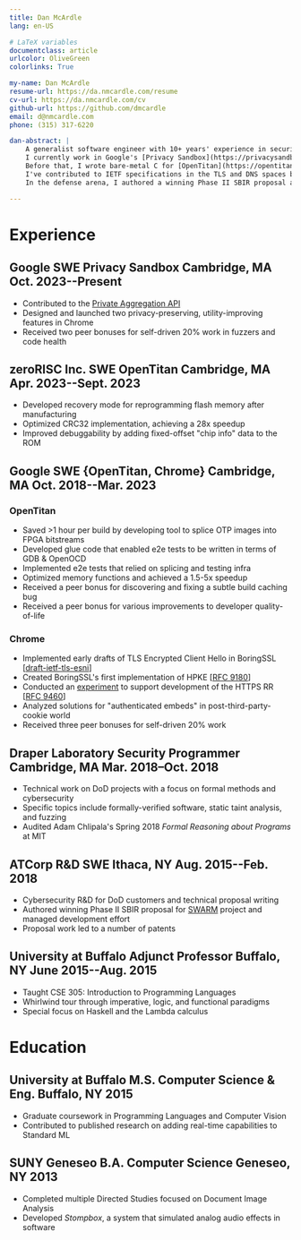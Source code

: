 ```yaml
---
title: Dan McArdle
lang: en-US

# LaTeX variables
documentclass: article
urlcolor: OliveGreen
colorlinks: True

my-name: Dan McArdle
resume-url: https://da.nmcardle.com/resume
cv-url: https://da.nmcardle.com/cv
github-url: https://github.com/dmcardle
email: d@nmcardle.com
phone: (315) 317-6220

dan-abstract: |
    A generalist software engineer with 10+ years' experience in security and privacy, I enjoy designing and implementing new features, bug-hunting in low-level code, and contributing to open-source software.
    I currently work in Google's [Privacy Sandbox](https://privacysandbox.com), where I've been building private advertising technology in Chrome.
    Before that, I wrote bare-metal C for [OpenTitan](https://opentitan.org/) and developed novel e2e testing infrastructure.
    I've contributed to IETF specifications in the TLS and DNS spaces by implementing prototypes of draft revisions in order to evaluate feasibility.
    In the defense arena, I authored a winning Phase II SBIR proposal and created a system based on FreeBSD and LLVM that generates VMs with unique calling conventions throughout their kernel and userspace.

---
```


# Experience

## <employer>Google</employer> <job-role>SWE</job-role> <job-proj>Privacy Sandbox</job-proj> <job-loc>Cambridge, MA</job-loc> <job-dates>Oct. 2023--Present</job-dates>

* Contributed to the [Private Aggregation API](https://patcg-individual-drafts.github.io/private-aggregation-api)
* Designed and launched two privacy-preserving, utility-improving features in Chrome
* Received two peer bonuses for self-driven 20% work in fuzzers and code health

## <employer>zeroRISC Inc.</employer> <job-role>SWE</job-role> <job-proj>OpenTitan</job-proj> <job-loc>Cambridge, MA</job-loc> <job-dates>Apr. 2023--Sept. 2023</job-dates>

* Developed recovery mode for reprogramming flash memory after manufacturing
* Optimized CRC32 implementation, achieving a 28x speedup
* Improved debuggability by adding fixed-offset "chip info" data to the ROM

## <employer>Google</employer> <job-role>SWE</job-role> <job-proj>{OpenTitan, Chrome}</job-proj> <job-loc>Cambridge, MA</job-loc> <job-dates>Oct. 2018--Mar. 2023</job-dates>

### <job-proj>OpenTitan</job-proj>

* Saved >1 hour per build by developing tool to splice OTP images into FPGA bitstreams
* Developed glue code that enabled e2e tests to be written in terms of GDB & OpenOCD
* Implemented e2e tests that relied on splicing and testing infra
* Optimized memory functions and achieved a 1.5-5x speedup
* Received a peer bonus for discovering and fixing a subtle build caching bug
* Received a peer bonus for various improvements to developer quality-of-life

### <job-proj>Chrome</job-proj>

* Implemented early drafts of TLS Encrypted Client Hello in BoringSSL [[draft-ietf-tls-esni](https://datatracker.ietf.org/doc/draft-ietf-tls-esni/)]
* Created BoringSSL's first implementation of HPKE [[RFC 9180](https://datatracker.ietf.org/doc/rfc9180/)]
* Conducted an [experiment](https://chromestatus.com/feature/5948056459542528) to support development of the HTTPS RR [[RFC 9460](https://www.rfc-editor.org/rfc/rfc9460.html)]
* Analyzed solutions for "authenticated embeds" in post-third-party-cookie world
* Received three peer bonuses for self-driven 20% work

## <employer>Draper Laboratory</employer> <job-role>Security Programmer</job-role> <job-loc>Cambridge, MA</job-loc> <job-dates>Mar. 2018–Oct. 2018</job-dates>

* Technical work on DoD projects with a focus on formal methods and cybersecurity
* Specific topics include formally-verified software, static taint analysis, and fuzzing
* Audited Adam Chlipala's Spring 2018 *Formal Reasoning about Programs* at MIT

## <employer>ATCorp</employer> <job-role>R&D SWE</job-role> <job-loc>Ithaca, NY</job-loc> <job-dates>Aug. 2015--Feb. 2018</job-dates>

* Cybersecurity R&D for DoD customers and technical proposal writing
* Authored winning Phase II SBIR proposal for [SWARM](https://www.sbir.gov/awards/164047) project and managed development effort
* Proposal work led to a number of patents

## <employer>University at Buffalo</employer> <job-role>Adjunct Professor</job-role> <job-loc>Buffalo, NY</job-loc> <job-dates>June 2015--Aug. 2015</job-dates>

* Taught CSE 305: Introduction to Programming Languages
* Whirlwind tour through imperative, logic, and functional paradigms
* Special focus on Haskell and the Lambda calculus

# Education

## <span>University at Buffalo</span> <job-role>M.S.</job-role> <span>Computer Science & Eng.</span> <job-loc>Buffalo, NY</job-loc> <job-dates>2015</job-dates>

* Graduate coursework in Programming Languages and Computer Vision
* Contributed to published research on adding real-time capabilities to Standard ML

## <span>SUNY Geneseo</span> <job-role>B.A.</job-role> <span>Computer Science</span> <job-loc>Geneseo, NY</job-loc> <job-dates>2013</job-dates>

* Completed multiple Directed Studies focused on Document Image Analysis
* Developed *Stompbox*, a system that simulated analog audio effects in software
